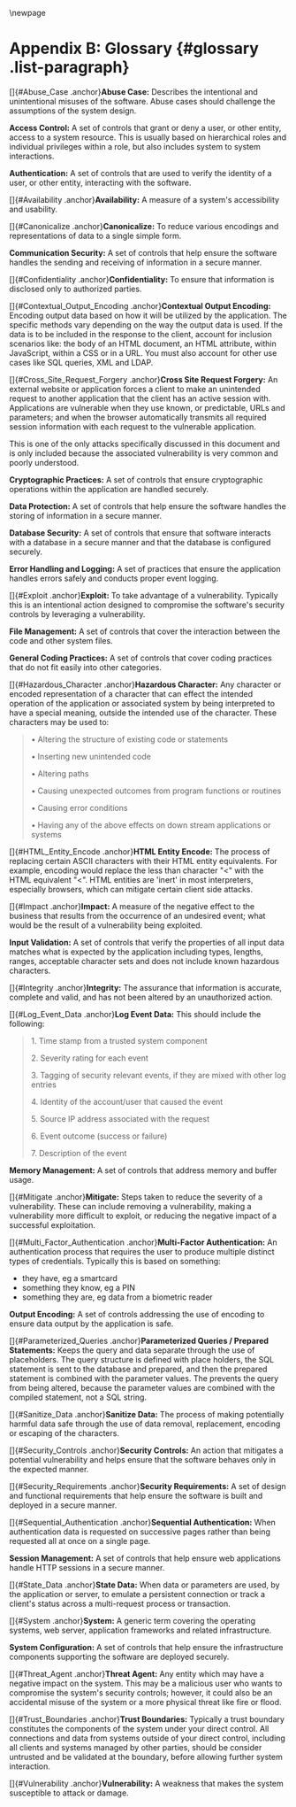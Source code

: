 \newpage
# Appendix B: Glossary {#glossary .list-paragraph}

[]{#Abuse_Case .anchor}**Abuse Case:** Describes the intentional and
unintentional misuses of the software. Abuse cases should challenge the
assumptions of the system design.

**Access Control:** A set of controls that grant or deny a user, or
other entity, access to a system resource. This is usually based on
hierarchical roles and individual privileges within a role, but also
includes system to system interactions.

**Authentication:** A set of controls that are used to verify the
identity of a user, or other entity, interacting with the software.

[]{#Availability .anchor}**Availability:** A measure of a system\'s
accessibility and usability.

[]{#Canonicalize .anchor}**Canonicalize:** To reduce various encodings
and representations of data to a single simple form.

**Communication Security:** A set of controls that help ensure the
software handles the sending and receiving of information in a secure
manner.

[]{#Confidentiality .anchor}**Confidentiality:** To ensure that
information is disclosed only to authorized parties.

[]{#Contextual_Output_Encoding .anchor}**Contextual Output Encoding:**
Encoding output data based on how it will be utilized by the
application. The specific methods vary depending on the way the output
data is used. If the data is to be included in the response to the
client, account for inclusion scenarios like: the body of an HTML
document, an HTML attribute, within JavaScript, within a CSS or in a
URL. You must also account for other use cases like SQL queries, XML and
LDAP.

[]{#Cross_Site_Request_Forgery .anchor}**Cross Site Request Forgery:**
An external website or application forces a client to make an unintended
request to another application that the client has an active session
with. Applications are vulnerable when they use known, or predictable,
URLs and parameters; and when the browser automatically transmits all
required session information with each request to the vulnerable
application.

This is one of the only attacks specifically discussed in
this document and is only included because the associated vulnerability
is very common and poorly understood.

**Cryptographic Practices:** A set of controls that ensure cryptographic
operations within the application are handled securely.

**Data Protection:** A set of controls that help ensure the software
handles the storing of information in a secure manner.

**Database Security:** A set of controls that ensure that software
interacts with a database in a secure manner and that the database is
configured securely.

**Error Handling and Logging:** A set of practices that ensure the
application handles errors safely and conducts proper event logging.

[]{#Exploit .anchor}**Exploit:** To take advantage of a vulnerability.
Typically this is an intentional action designed to compromise the
software\'s security controls by leveraging a vulnerability.

**File Management:** A set of controls that cover the interaction
between the code and other system files.

**General Coding Practices:** A set of controls that cover coding
practices that do not fit easily into other categories.

[]{#Hazardous_Character .anchor}**Hazardous Character:** Any character
or encoded representation of a character that can effect the intended
operation of the application or associated system by being interpreted
to have a special meaning, outside the intended use of the character.
These characters may be used to:

> • Altering the structure of existing code or statements
>
> • Inserting new unintended code
>
> • Altering paths
>
> • Causing unexpected outcomes from program functions or routines
>
> • Causing error conditions
>
> • Having any of the above effects on down stream applications or
> systems

[]{#HTML_Entity_Encode .anchor}**HTML Entity Encode:** The process of
replacing certain ASCII characters with their HTML entity equivalents.
For example, encoding would replace the less than character \"\<\" with
the HTML equivalent \"&lt;\". HTML entities are \'inert\' in most
interpreters, especially browsers, which can mitigate certain client
side attacks.

[]{#Impact .anchor}**Impact:** A measure of the negative effect to the
business that results from the occurrence of an undesired event; what
would be the result of a vulnerability being exploited.

**Input Validation:** A set of controls that verify the properties of
all input data matches what is expected by the application including
types, lengths, ranges, acceptable character sets and does not include
known hazardous characters.

[]{#Integrity .anchor}**Integrity:** The assurance that information is
accurate, complete and valid, and has not been altered by an
unauthorized action.

[]{#Log_Event_Data .anchor}**Log Event Data:** This should include the
following:

> 1\. Time stamp from a trusted system component
>
> 2\. Severity rating for each event
>
> 3\. Tagging of security relevant events, if they are mixed with other
> log entries
>
> 4\. Identity of the account/user that caused the event
>
> 5\. Source IP address associated with the request
>
> 6\. Event outcome (success or failure)
>
> 7\. Description of the event

**Memory Management:** A set of controls that address memory and buffer
usage.

[]{#Mitigate .anchor}**Mitigate:** Steps taken to reduce the severity of
a vulnerability. These can include removing a vulnerability, making a
vulnerability more difficult to exploit, or reducing the negative impact
of a successful exploitation.

[]{#Multi_Factor_Authentication .anchor}**Multi-Factor Authentication:**
An authentication process that requires the user to produce multiple
distinct types of credentials. Typically this is based on something:

-   they have, eg a smartcard
-   something they know, eg a PIN
-   something they are, eg data from a biometric reader

**Output Encoding:** A set of controls addressing the use of encoding to
ensure data output by the application is safe.

[]{#Parameterized_Queries .anchor}**Parameterized Queries / Prepared
Statements:** Keeps the query and data separate through the use of
placeholders. The query structure is defined with place holders, the SQL
statement is sent to the database and prepared, and then the prepared
statement is combined with the parameter values. The prevents the query
from being altered, because the parameter values are combined with the
compiled statement, not a SQL string.

[]{#Sanitize_Data .anchor}**Sanitize Data:** The process of making
potentially harmful data safe through the use of data removal,
replacement, encoding or escaping of the characters.

[]{#Security_Controls .anchor}**Security Controls:** An action that
mitigates a potential vulnerability and helps ensure that the software
behaves only in the expected manner.

[]{#Security_Requirements .anchor}**Security Requirements:** A set of
design and functional requirements that help ensure the software is
built and deployed in a secure manner.

[]{#Sequential_Authentication .anchor}**Sequential Authentication:**
When authentication data is requested on successive pages rather than
being requested all at once on a single page.

**Session Management:** A set of controls that help ensure web
applications handle HTTP sessions in a secure manner.

[]{#State_Data .anchor}**State Data:** When data or parameters are used,
by the application or server, to emulate a persistent connection or
track a client\'s status across a multi-request process or transaction.

[]{#System .anchor}**System:** A generic term covering the operating
systems, web server, application frameworks and related infrastructure.

**System Configuration:** A set of controls that help ensure the
infrastructure components supporting the software are deployed securely.

[]{#Threat_Agent .anchor}**Threat Agent:** Any entity which may have a
negative impact on the system. This may be a malicious user who wants to
compromise the system\'s security controls; however, it could also be an
accidental misuse of the system or a more physical threat like fire or
flood.

[]{#Trust_Boundaries .anchor}**Trust Boundaries:** Typically a trust
boundary constitutes the components of the system under your direct
control. All connections and data from systems outside of your direct
control, including all clients and systems managed by other parties,
should be consider untrusted and be validated at the boundary, before
allowing further system interaction.

[]{#Vulnerability .anchor}**Vulnerability:** A weakness that makes the
system susceptible to attack or damage.
